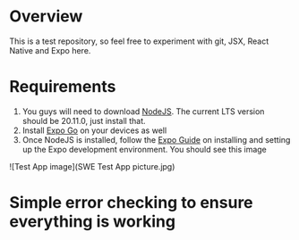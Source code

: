 # Overview

This is a test repository, so feel free to experiment with git, JSX, React Native and Expo here.

# Requirements

1. You guys will need to download [NodeJS](https://nodejs.org/en). The current LTS version should be 20.11.0, just install that.
2. Install [Expo Go](https://expo.dev/client) on your devices as well
3. Once NodeJS is installed, follow the [Expo Guide](https://docs.expo.dev/get-started/installation/) on installing and setting up the Expo development environment. You should see this image

![Test App image](SWE Test App picture.jpg)

# Simple error checking to ensure everything is working
